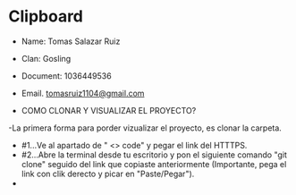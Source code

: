 # Clipboard
- Name: Tomas Salazar Ruiz
- Clan: Gosling
- Document: 1036449536
- Email. tomasruiz1104@gmail.com

- COMO CLONAR Y VISUALIZAR EL PROYECTO?

-La primera forma para porder vizualizar el proyecto, es clonar la carpeta.
- #1...Ve al apartado de " <> code" y pegar el link del HTTTPS.
- #2...Abre la terminal desde tu escritorio y pon el siguiente comando "git clone" seguido del link que copiaste anteriormente (Importante, pega el link con clik derecto y picar en "Paste/Pegar").
- 
